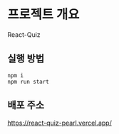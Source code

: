 # 프로젝트 개요

React-Quiz

## 실행 방법

```
npm i
npm run start
```

## 배포 주소

https://react-quiz-pearl.vercel.app/
